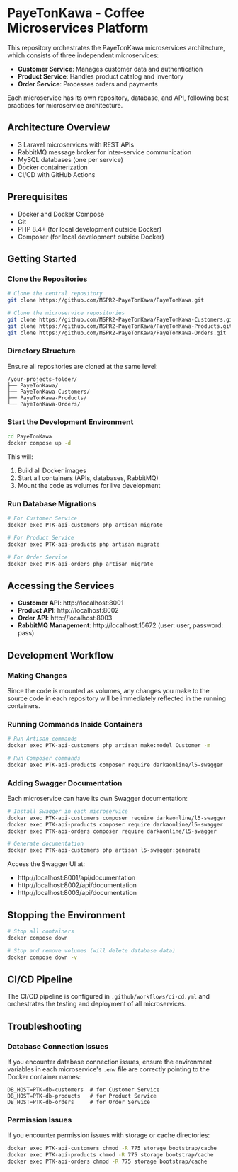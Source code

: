 # PayeTonKawa - Coffee Microservices Platform

This repository orchestrates the PayeTonKawa microservices architecture, which consists of three independent microservices:

- **Customer Service**: Manages customer data and authentication
- **Product Service**: Handles product catalog and inventory
- **Order Service**: Processes orders and payments

Each microservice has its own repository, database, and API, following best practices for microservice architecture.

## Architecture Overview

- 3 Laravel microservices with REST APIs
- RabbitMQ message broker for inter-service communication
- MySQL databases (one per service)
- Docker containerization
- CI/CD with GitHub Actions

## Prerequisites

- Docker and Docker Compose
- Git
- PHP 8.4+ (for local development outside Docker)
- Composer (for local development outside Docker)

## Getting Started

### Clone the Repositories

```bash
# Clone the central repository
git clone https://github.com/MSPR2-PayeTonKawa/PayeTonKawa.git

# Clone the microservice repositories
git clone https://github.com/MSPR2-PayeTonKawa/PayeTonKawa-Customers.git
git clone https://github.com/MSPR2-PayeTonKawa/PayeTonKawa-Products.git
git clone https://github.com/MSPR2-PayeTonKawa/PayeTonKawa-Orders.git
```

### Directory Structure

Ensure all repositories are cloned at the same level:

```
/your-projects-folder/
├── PayeTonKawa/
├── PayeTonKawa-Customers/
├── PayeTonKawa-Products/
└── PayeTonKawa-Orders/
```

### Start the Development Environment

```bash
cd PayeTonKawa
docker compose up -d
```

This will:
1. Build all Docker images
2. Start all containers (APIs, databases, RabbitMQ)
3. Mount the code as volumes for live development

### Run Database Migrations

```bash
# For Customer Service
docker exec PTK-api-customers php artisan migrate

# For Product Service
docker exec PTK-api-products php artisan migrate

# For Order Service
docker exec PTK-api-orders php artisan migrate
```

## Accessing the Services

- **Customer API**: http://localhost:8001
- **Product API**: http://localhost:8002
- **Order API**: http://localhost:8003
- **RabbitMQ Management**: http://localhost:15672 (user: user, password: pass)

## Development Workflow

### Making Changes

Since the code is mounted as volumes, any changes you make to the source code in each repository will be immediately reflected in the running containers.

### Running Commands Inside Containers

```bash
# Run Artisan commands
docker exec PTK-api-customers php artisan make:model Customer -m

# Run Composer commands
docker exec PTK-api-products composer require darkaonline/l5-swagger
```

### Adding Swagger Documentation

Each microservice can have its own Swagger documentation:

```bash
# Install Swagger in each microservice
docker exec PTK-api-customers composer require darkaonline/l5-swagger
docker exec PTK-api-products composer require darkaonline/l5-swagger
docker exec PTK-api-orders composer require darkaonline/l5-swagger

# Generate documentation
docker exec PTK-api-customers php artisan l5-swagger:generate
```

Access the Swagger UI at:
- http://localhost:8001/api/documentation
- http://localhost:8002/api/documentation
- http://localhost:8003/api/documentation

## Stopping the Environment

```bash
# Stop all containers
docker compose down

# Stop and remove volumes (will delete database data)
docker compose down -v
```

## CI/CD Pipeline

The CI/CD pipeline is configured in `.github/workflows/ci-cd.yml` and orchestrates the testing and deployment of all microservices.

## Troubleshooting

### Database Connection Issues

If you encounter database connection issues, ensure the environment variables in each microservice's `.env` file are correctly pointing to the Docker container names:

```
DB_HOST=PTK-db-customers  # for Customer Service
DB_HOST=PTK-db-products   # for Product Service
DB_HOST=PTK-db-orders     # for Order Service
```

### Permission Issues

If you encounter permission issues with storage or cache directories:

```bash
docker exec PTK-api-customers chmod -R 775 storage bootstrap/cache
docker exec PTK-api-products chmod -R 775 storage bootstrap/cache
docker exec PTK-api-orders chmod -R 775 storage bootstrap/cache
``` 